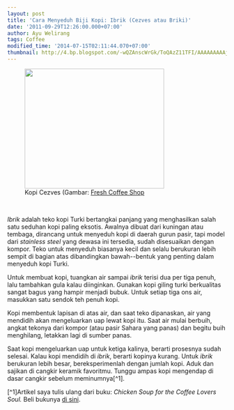 ```yaml
---
layout: post
title: 'Cara Menyeduh Biji Kopi: Ibrik (Cezves atau Briki)'
date: '2011-09-29T12:26:00.000+07:00'
author: Ayu Welirang
tags: Coffee
modified_time: '2014-07-15T02:11:44.070+07:00'
thumbnail: http://4.bp.blogspot.com/-wQZAnscWrGk/ToQAzZ11TFI/AAAAAAAAAjE/9-sYDRhtXQw/s72-c/turkish_coffee_set_br_tu.jpg
---
```

<figure class="imgthumb">
<img border="0" src="http://4.bp.blogspot.com/-wQZAnscWrGk/ToQAzZ11TFI/AAAAAAAAAjE/9-sYDRhtXQw/s320/turkish_coffee_set_br_tu.jpg" height="275" width="320" /><figcaption>Kopi Cezves (Gambar: <a href="http://www.freshcoffeeshop.com/images/detailed/0/turkish_coffee_set_br_tu.jpg">Fresh Coffee Shop</a></figcaption>
</figure><br>

*Ibrik* adalah teko kopi Turki bertangkai panjang yang menghasilkan salah satu seduhan kopi paling eksotis. Awalnya dibuat dari kuningan atau tembaga, dirancang untuk menyeduh kopi di daerah gurun pasir, tapi model dari *stainless steel* yang dewasa ini tersedia, sudah disesuaikan dengan kompor. Teko untuk menyeduh biasanya kecil dan selalu berukuran lebih sempit di bagian atas dibandingkan bawah--bentuk yang penting dalam menyeduh kopi Turki.

Untuk membuat kopi, tuangkan air sampai *ibrik* terisi dua per tiga penuh, lalu tambahkan gula kalau diinginkan. Gunakan kopi giling turki berkualitas sangat bagus yang hampir menjadi bubuk. Untuk setiap tiga ons air, masukkan satu sendok teh penuh kopi.

Kopi membentuk lapisan di atas air, dan saat teko dipanaskan, air yang mendidih akan mengeluarkan uap lewat kopi itu. Saat air mulai berbuih, angkat tekonya dari kompor (atau pasir Sahara yang panas) dan begitu buih menghilang, letakkan lagi di sumber panas.

Saat kopi mengeluarkan uap untuk ketiga kalinya, berarti prosesnya sudah selesai. Kalau kopi mendidih di <i>ibrik</i>, berarti kopinya kurang. Untuk *ibrik* berukuran lebih besar, bereksperimenlah dengan jumlah kopi. Aduk dan sajikan di cangkir keramik favoritmu. Tunggu ampas kopi mengendap di dasar cangkir sebelum meminumnya[^1].

[^1]Artikel saya tulis ulang dari buku: *Chicken Soup for the Coffee Lovers Soul.* Beli bukunya [di sini](http://www.amazon.com/gp/product/0757306292/102-7001014-7473727?ie=UTF8&amp;tag=chisouforthes-20&amp;linkCode=xm2&amp;camp=1789&amp;creativeASIN=0757306292).
